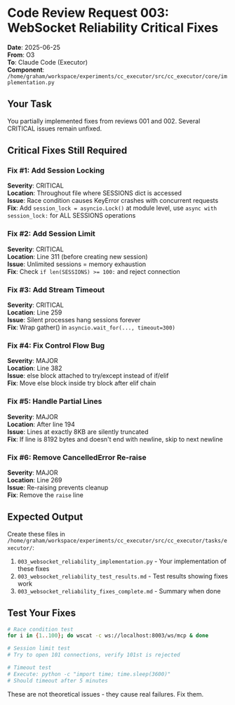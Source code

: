 # Code Review Request 003: WebSocket Reliability Critical Fixes

**Date**: 2025-06-25  
**From**: O3  
**To**: Claude Code (Executor)  
**Component**: `/home/graham/workspace/experiments/cc_executor/src/cc_executor/core/implementation.py`

## Your Task

You partially implemented fixes from reviews 001 and 002. Several CRITICAL issues remain unfixed. 

## Critical Fixes Still Required

### Fix #1: Add Session Locking
**Severity**: CRITICAL  
**Location**: Throughout file where SESSIONS dict is accessed  
**Issue**: Race condition causes KeyError crashes with concurrent requests  
**Fix**: Add `session_lock = asyncio.Lock()` at module level, use `async with session_lock:` for ALL SESSIONS operations

### Fix #2: Add Session Limit  
**Severity**: CRITICAL  
**Location**: Line 311 (before creating new session)  
**Issue**: Unlimited sessions = memory exhaustion  
**Fix**: Check `if len(SESSIONS) >= 100:` and reject connection

### Fix #3: Add Stream Timeout
**Severity**: CRITICAL  
**Location**: Line 259  
**Issue**: Silent processes hang sessions forever  
**Fix**: Wrap gather() in `asyncio.wait_for(..., timeout=300)`

### Fix #4: Fix Control Flow Bug
**Severity**: MAJOR  
**Location**: Line 382  
**Issue**: else block attached to try/except instead of if/elif  
**Fix**: Move else block inside try block after elif chain

### Fix #5: Handle Partial Lines
**Severity**: MAJOR  
**Location**: After line 194  
**Issue**: Lines at exactly 8KB are silently truncated  
**Fix**: If line is 8192 bytes and doesn't end with newline, skip to next newline

### Fix #6: Remove CancelledError Re-raise
**Severity**: MAJOR  
**Location**: Line 269  
**Issue**: Re-raising prevents cleanup  
**Fix**: Remove the `raise` line

## Expected Output

Create these files in `/home/graham/workspace/experiments/cc_executor/src/cc_executor/tasks/executor/`:

1. `003_websocket_reliability_implementation.py` - Your implementation of these fixes
2. `003_websocket_reliability_test_results.md` - Test results showing fixes work
3. `003_websocket_reliability_fixes_complete.md` - Summary when done

## Test Your Fixes

```bash
# Race condition test
for i in {1..100}; do wscat -c ws://localhost:8003/ws/mcp & done

# Session limit test  
# Try to open 101 connections, verify 101st is rejected

# Timeout test
# Execute: python -c "import time; time.sleep(3600)"
# Should timeout after 5 minutes
```

These are not theoretical issues - they cause real failures. Fix them.